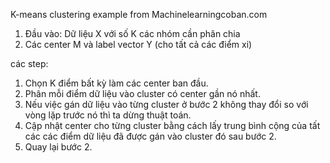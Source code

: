 K-means clustering example from Machinelearningcoban.com
1. Đầu vào: Dữ liệu X với số K các nhóm cần phân chia
2. Các center M và label vector Y (cho tất cả các điểm xi)

các step: 
1. Chọn K điểm bất kỳ làm các center ban đầu.
2. Phân mỗi điểm dữ liệu vào cluster có center gần nó nhất.
3. Nếu việc gán dữ liệu vào từng cluster ở bước 2 không thay đổi so với vòng lặp trước nó thì ta dừng thuật toán.
4. Cập nhật center cho từng cluster bằng cách lấy trung bình cộng của tất các các điểm dữ liệu đã được gán vào cluster đó sau bước 2.
5. Quay lại bước 2.